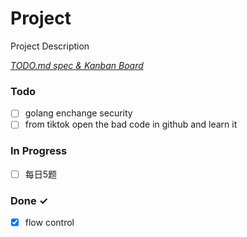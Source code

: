 # Project

Project Description

<em>[TODO.md spec & Kanban Board](https://bit.ly/3fCwKfM)</em>

### Todo

- [ ] golang enchange security  
- [ ] from tiktok open the bad code in github and learn it  

### In Progress

- [ ] 每日5题  

### Done ✓

- [x] flow control  


